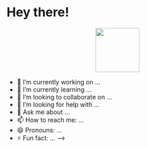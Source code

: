 # Hey there! 


<div id="header" align="center">
  <img src="https://giphy.com/stickers/code-like-a-girl-staart-grupo-primo-xCJ6CBmBLIm7DZ3jL7" width="100"/>
</div>

- 🔭 I’m currently working on ...
- 🌱 I’m currently learning ...
- 👯 I’m looking to collaborate on ...
- 🤔 I’m looking for help with ...
- 💬 Ask me about ...
- 📫 How to reach me: ...
- 😄 Pronouns: ...
- ⚡ Fun fact: ...
-->
